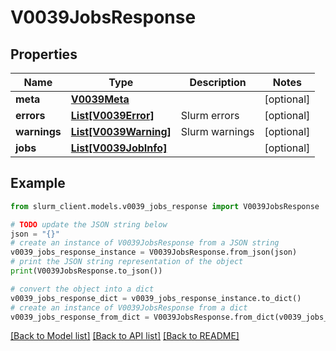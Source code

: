 # V0039JobsResponse


## Properties

Name | Type | Description | Notes
------------ | ------------- | ------------- | -------------
**meta** | [**V0039Meta**](V0039Meta.md) |  | [optional] 
**errors** | [**List[V0039Error]**](V0039Error.md) | Slurm errors | [optional] 
**warnings** | [**List[V0039Warning]**](V0039Warning.md) | Slurm warnings | [optional] 
**jobs** | [**List[V0039JobInfo]**](V0039JobInfo.md) |  | [optional] 

## Example

```python
from slurm_client.models.v0039_jobs_response import V0039JobsResponse

# TODO update the JSON string below
json = "{}"
# create an instance of V0039JobsResponse from a JSON string
v0039_jobs_response_instance = V0039JobsResponse.from_json(json)
# print the JSON string representation of the object
print(V0039JobsResponse.to_json())

# convert the object into a dict
v0039_jobs_response_dict = v0039_jobs_response_instance.to_dict()
# create an instance of V0039JobsResponse from a dict
v0039_jobs_response_from_dict = V0039JobsResponse.from_dict(v0039_jobs_response_dict)
```
[[Back to Model list]](../README.md#documentation-for-models) [[Back to API list]](../README.md#documentation-for-api-endpoints) [[Back to README]](../README.md)


